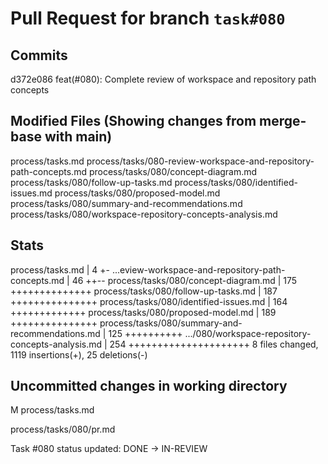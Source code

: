 # Pull Request for branch `task#080`

## Commits

d372e086 feat(#080): Complete review of workspace and repository path concepts

## Modified Files (Showing changes from merge-base with main)

process/tasks.md
process/tasks/080-review-workspace-and-repository-path-concepts.md
process/tasks/080/concept-diagram.md
process/tasks/080/follow-up-tasks.md
process/tasks/080/identified-issues.md
process/tasks/080/proposed-model.md
process/tasks/080/summary-and-recommendations.md
process/tasks/080/workspace-repository-concepts-analysis.md

## Stats

process/tasks.md | 4 +-
...eview-workspace-and-repository-path-concepts.md | 46 ++--
process/tasks/080/concept-diagram.md | 175 ++++++++++++++
process/tasks/080/follow-up-tasks.md | 187 +++++++++++++++
process/tasks/080/identified-issues.md | 164 +++++++++++++
process/tasks/080/proposed-model.md | 189 +++++++++++++++
process/tasks/080/summary-and-recommendations.md | 125 ++++++++++
.../080/workspace-repository-concepts-analysis.md | 254 +++++++++++++++++++++
8 files changed, 1119 insertions(+), 25 deletions(-)

## Uncommitted changes in working directory

M process/tasks.md

process/tasks/080/pr.md

Task #080 status updated: DONE → IN-REVIEW
